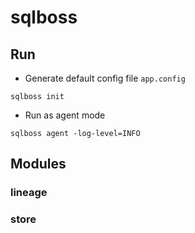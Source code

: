 # sqlboss

## Run

- Generate default config file `app.config`

`sqlboss init`

- Run as agent mode

`sqlboss agent -log-level=INFO`

## Modules

### lineage

### store
